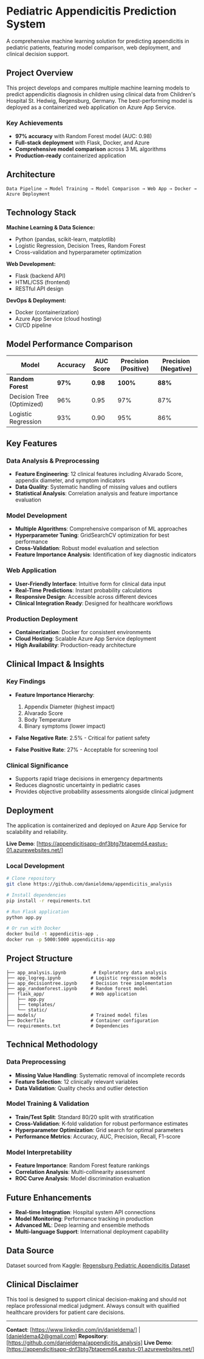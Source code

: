 # Pediatric Appendicitis Prediction System

A comprehensive machine learning solution for predicting appendicitis in pediatric patients, featuring model comparison, web deployment, and clinical decision support.

## Project Overview

This project develops and compares multiple machine learning models to predict appendicitis diagnosis in children using clinical data from Children's Hospital St. Hedwig, Regensburg, Germany. The best-performing model is deployed as a containerized web application on Azure App Service.

### Key Achievements
- **97% accuracy** with Random Forest model (AUC: 0.98)
- **Full-stack deployment** with Flask, Docker, and Azure
- **Comprehensive model comparison** across 3 ML algorithms
- **Production-ready** containerized application

## Architecture

```
Data Pipeline → Model Training → Model Comparison → Web App → Docker → Azure Deployment
```

## Technology Stack

**Machine Learning & Data Science:**
- Python (pandas, scikit-learn, matplotlib)
- Logistic Regression, Decision Trees, Random Forest
- Cross-validation and hyperparameter optimization

**Web Development:**
- Flask (backend API)
- HTML/CSS (frontend)
- RESTful API design

**DevOps & Deployment:**
- Docker (containerization)
- Azure App Service (cloud hosting)
- CI/CD pipeline

## Model Performance Comparison

| Model | Accuracy | AUC Score | Precision (Positive) | Precision (Negative) |
|-------|----------|-----------|---------------------|---------------------|
| **Random Forest** | **97%** | **0.98** | **100%** | **88%** |
| Decision Tree (Optimized) | 96% | 0.95 | 97% | 87% |
| Logistic Regression | 93% | 0.90 | 95% | 86% |

## Key Features

### Data Analysis & Preprocessing
- **Feature Engineering**: 12 clinical features including Alvarado Score, appendix diameter, and symptom indicators
- **Data Quality**: Systematic handling of missing values and outliers
- **Statistical Analysis**: Correlation analysis and feature importance evaluation

### Model Development
- **Multiple Algorithms**: Comprehensive comparison of ML approaches
- **Hyperparameter Tuning**: GridSearchCV optimization for best performance
- **Cross-Validation**: Robust model evaluation and selection
- **Feature Importance Analysis**: Identification of key diagnostic indicators

### Web Application
- **User-Friendly Interface**: Intuitive form for clinical data input
- **Real-Time Predictions**: Instant probability calculations
- **Responsive Design**: Accessible across different devices
- **Clinical Integration Ready**: Designed for healthcare workflows

### Production Deployment
- **Containerization**: Docker for consistent environments
- **Cloud Hosting**: Scalable Azure App Service deployment
- **High Availability**: Production-ready architecture

## Clinical Impact & Insights

### Key Findings
- **Feature Importance Hierarchy**: 
  1. Appendix Diameter (highest impact)
  2. Alvarado Score
  3. Body Temperature
  4. Binary symptoms (lower impact)

- **False Negative Rate**: 2.5% - Critical for patient safety
- **False Positive Rate**: 27% - Acceptable for screening tool

### Clinical Significance
- Supports rapid triage decisions in emergency departments
- Reduces diagnostic uncertainty in pediatric cases
- Provides objective probability assessments alongside clinical judgment

## Deployment

The application is containerized and deployed on Azure App Service for scalability and reliability.

**Live Demo**: [https://appendicitisapp-dnf3btg7btapemd4.eastus-01.azurewebsites.net/]

### Local Development
```bash
# Clone repository
git clone https://github.com/danieldema/appendicitis_analysis

# Install dependencies
pip install -r requirements.txt

# Run Flask application
python app.py

# Or run with Docker
docker build -t appendicitis-app .
docker run -p 5000:5000 appendicitis-app
```

## Project Structure

```
├── app_analysis.ipynb          # Exploratory data analysis
├── app_logreg.ipynb           # Logistic regression models
├── app_decisiontree.ipynb     # Decision tree implementation
├── app_randomforest.ipynb     # Random forest model
├── flask_app/                 # Web application
│   ├── app.py
│   ├── templates/
│   └── static/
├── models/                    # Trained model files
├── Dockerfile                 # Container configuration
└── requirements.txt           # Dependencies
```

## Technical Methodology

### Data Preprocessing
- **Missing Value Handling**: Systematic removal of incomplete records
- **Feature Selection**: 12 clinically relevant variables
- **Data Validation**: Quality checks and outlier detection

### Model Training & Validation
- **Train/Test Split**: Standard 80/20 split with stratification
- **Cross-Validation**: K-fold validation for robust performance estimates
- **Hyperparameter Optimization**: Grid search for optimal parameters
- **Performance Metrics**: Accuracy, AUC, Precision, Recall, F1-score

### Model Interpretability
- **Feature Importance**: Random Forest feature rankings
- **Correlation Analysis**: Multi-collinearity assessment
- **ROC Curve Analysis**: Model discrimination evaluation

## Future Enhancements

- **Real-time Integration**: Hospital system API connections
- **Model Monitoring**: Performance tracking in production
- **Advanced ML**: Deep learning and ensemble methods
- **Multi-language Support**: International deployment capability

## Data Source

Dataset sourced from Kaggle: [Regensburg Pediatric Appendicitis Dataset](https://www.kaggle.com/datasets/joebeachcapital/regensburg-pediatric-appendicitis/data)

## Clinical Disclaimer

This tool is designed to support clinical decision-making and should not replace professional medical judgment. Always consult with qualified healthcare providers for patient care decisions.

---

**Contact**: [https://www.linkedin.com/in/danieldema/] | [danieldema42@gmail.com]
**Repository**: [https://github.com/danieldema/appendicitis_analysis]
**Live Demo**: [https://appendicitisapp-dnf3btg7btapemd4.eastus-01.azurewebsites.net/]
